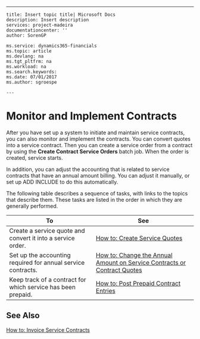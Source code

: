 ---
    title: Insert topic title| Microsoft Docs
    description: Insert description
    services: project-madeira
    documentationcenter: ''
    author: SorenGP

    ms.service: dynamics365-financials
    ms.topic: article
    ms.devlang: na
    ms.tgt_pltfrm: na
    ms.workload: na
    ms.search.keywords:
    ms.date: 07/01/2017
    ms.author: sgroespe

    ---
# Monitor and Implement Contracts
After you have set up a system to initiate and maintain service contracts, you can also monitor and implement the contracts. You can convert quotes into a service contract. Then you can create a service order from a contract by using the **Create Contract Service Orders** batch job. When the order is created, service starts.  
  
 In addition, you can adjust the accounting that is related to service contracts that have an annual amount billing. You can adjust it manually, or set up ADD INCLUDE<!--[!INCLUDE[navnow](../../includes/navnow_md.md)]--> to do this automatically.  
  
 The following table describes a sequence of tasks, with links to the topics that describe them. These tasks are listed in the order in which they are generally performed.  
  
|**To**|**See**|  
|------------|-------------|  
|Create a service quote and convert it into a service order.|[How to: Create Service Quotes](../how-to-create-service-quotes.md)|  
|Set up the accounting required for annual service contracts.|[How to: Change the Annual Amount on Service Contracts or Contract Quotes](../how-to-change-the-annual-amount-on-service-contracts-or-contract-quotes.md)|  
|Keep track of a contract for which service has been prepaid.|[How to: Post Prepaid Contract Entries](../how-to-post-prepaid-contract-entries.md)|  
  
## See Also  
 [How to: Invoice Service Contracts](../how-to-invoice-service-contracts.md)